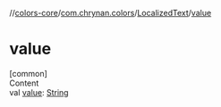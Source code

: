 //[colors-core](../../../index.md)/[com.chrynan.colors](../index.md)/[LocalizedText](index.md)/[value](value.md)



# value  
[common]  
Content  
val [value](value.md): [String](https://kotlinlang.org/api/latest/jvm/stdlib/kotlin/-string/index.html)  




